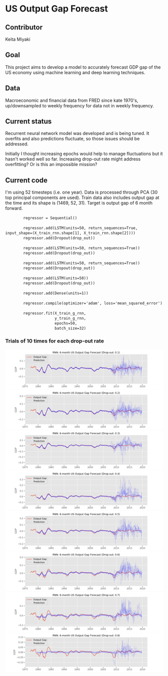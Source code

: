 # US Output Gap Forecast

## Contributor
Keita Miyaki

## Goal
This project aims to develop a model to accurately forecast GDP gap of the US economy using machine learning and deep learning techniques.

## Data
Macroeconomic and financial data from FRED since kate 1970's, up/downsampled to weekly frequency for data not in weekly frequency.

## Current status
Recurrent neural network model was developed and is being tuned. It overfits and also predictions fluctuate, so those issues should be addressed.

Initially I thought increasing epochs would help to manage fluctuations but it hasn't worked well so far. Increasing drop-out rate might address overfitting? Or is this an impossible mission?

## Current code

I'm using 52 timesteps (i.e. one year). Data is processed through PCA (30 top principal components are used). Train data also includes output gap at the time and its shape is (1469, 52, 31). Target is output gap of 6 month forward.

```
        regressor = Sequential()

        regressor.add(LSTM(units=50, return_sequences=True, input_shape=(X_train_rnn.shape[1], X_train_rnn.shape[2])))
        regressor.add(Dropout(drop_out))

        regressor.add(LSTM(units=50, return_sequences=True))
        regressor.add(Dropout(drop_out))

        regressor.add(LSTM(units=50, return_sequences=True))
        regressor.add(Dropout(drop_out))

        regressor.add(LSTM(units=50))
        regressor.add(Dropout(drop_out))

        regressor.add(Dense(units=1))

        regressor.compile(optimizer='adam', loss='mean_squared_error')

        regressor.fit(X_train_g_rnn, 
                      y_train_g_rnn, 
                      epochs=50, 
                      batch_size=32)
```

### Trials of 10 times for each drop-out rate
![RNN_DO_0.1](images/6m_gap_rnn_dropout_0.1.png "DO_0.1")
![RNN_DO_0.2](images/6m_gap_rnn_dropout_0.2.png "DO_0.2")
![RNN_DO_0.3](images/6m_gap_rnn_dropout_0.3.png "DO_0.3")
![RNN_DO_0.4](images/6m_gap_rnn_dropout_0.4.png "DO_0.4")
![RNN_DO_0.5](images/6m_gap_rnn_dropout_0.5.png "DO_0.5")
![RNN_DO_0.6](images/6m_gap_rnn_dropout_0.6.png "DO_0.6")
![RNN_DO_0.7](images/6m_gap_rnn_dropout_0.7.png "DO_0.7")
![RNN_DO_0.8](images/6m_gap_rnn_dropout_0.8.png "DO_0.8")

